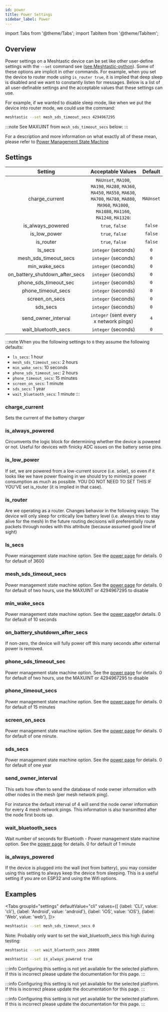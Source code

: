 ```yaml
---
id: power
title: Power Settings
sidebar_label: Power
---
```


import Tabs from '@theme/Tabs';
import TabItem from '@theme/TabItem';

## Overview

Power settings on a Meshtastic device can be set like other user-define settings with the `--set` command see ([see Meshtastic-python](/docs/software/python/python-cli)). Some of these options are implicit in other commands. For example, when you set the device to router mode using `is_router true`, it is implied that deep sleep is disabled and we want to constantly listen for messages. Below is a list of all user-definable settings and the acceptable values that these settings can use.

For example, if we wanted to disable sleep mode, like when we put the device into router mode, we could use the command:

```bash
meshtastic --set mesh_sds_timeout_secs 4294967295
```

:::note
See MAXUINT from `mesh_sds_timeout_secs` below:
:::

For a description and more information on what exactly all of these mean, please refer to [Power Management State Machine](/docs/software/other/power)

## Settings

| Setting | Acceptable Values | Default |
| :-----: | :---------------: | :-----: |
| charge_current | `MAUnset`, `MA100`, `MA190`, `MA280`, `MA360`, `MA450`, `MA550`, `MA630`, `MA700`, `MA780`, `MA880`, `MA960`, `MA1000`, `MA1080`, `MA1160`, `MA1240`, `MA1320`: | `MAUnset` |
| is_always_powered | `true`, `false` | `false` |
| is_low_power | `true`, `false` | `false` |
| is_router | `true`, `false` | `false` |
| ls_secs | `integer` (seconds) | `0` |
| mesh_sds_timeout_secs | `integer` (seconds) | `0` |
| min_wake_secs | `integer` (seconds) | `0` |
| on_battery_shutdown_after_secs | `integer` (seconds) | `0` |
| phone_sds_timeout_sec | `integer` (seconds) | `0` |
| phone_timeout_secs | `integer` (seconds) | `0` |
| screen_on_secs | `integer` (seconds) | `0` |
| sds_secs | `integer` (seconds) | `0` |
| send_owner_interval | `integer` (sent every x network pings) | `4` |
| wait_bluetooth_secs | `integer` (seconds) | `0` |

:::note
When you the following settings to `0` they assume the following defaults:

- `ls_secs`: 1 hour
- `mesh_sds_timeout_secs`: 2 hours
- `min_wake_secs`: 10 seconds
- `phone_sds_timeout_sec`: 2 hours
- `phone_timeout_secs`: 15 minutes
- `screen_on_secs`: 1 minute
- `sds_secs`: 1 year
- `wait_bluetooth_secs`: 1 minute
:::

### charge_current

Sets the current of the battery charger

### is_always_powered

Circumvents the logic block for determining whether the device is powered or not. Useful for devices with finicky ADC issues on the battery sense pins.

### is_low_power

If set, we are powered from a low-current source (i.e. solar), so even if it looks like we have power flowing in we should try to minimize power consumption as much as possible. YOU DO NOT NEED TO SET THIS IF YOU'VE set is_router (it is implied in that case).

### is_router

Are we operating as a router. Changes behavior in the following ways: The device will only sleep for critically low battery level (i.e. always tries to stay alive for the mesh) In the future routing decisions will preferentially route packets through nodes with this attribute (because assumed good line of sight)

### ls_secs

Power management state machine option. See the [power page](/docs/software/other/power) for details. 0 for default of 3600

### mesh_sds_timeout_secs

Power management state machine option. See the [power page](/docs/software/other/power) for details. 0 for default of two hours, use the MAXUINT or 4294967295 to disable

### min_wake_secs

Power management state machine option. See the [power page](/docs/software/other/power)for details. 0 for default of 10 seconds

### on_battery_shutdown_after_secs

If non-zero, the device will fully power off this many seconds after external power is removed.

### phone_sds_timeout_sec

Power management state machine option. See the [power page](/docs/software/other/power) for details. 0 for default of two hours, use the MAXUINT or 4294967295 to disable

### phone_timeout_secs

Power management state machine option. See the [power page](/docs/software/other/power) for details. 0 for default of 15 minutes

### screen_on_secs

Power management state machine option. See the [power page](/docs/software/other/power) for details. 0 for default of one minute.

### sds_secs

Power management state machine option. See the [power page](/docs/software/other/power) for details. 0 for default of one year

### send_owner_interval

This sets how often to send the database of node owner information with other nodes in the mesh (per mesh network ping).

For instance the default interval of 4 will send the node owner information for every 4 mesh network pings. This information is also transmitted after the node first boots up.

### wait_bluetooth_secs

Wait number of seconds for Bluetooth - Power management state machine option. See the [power page](/docs/software/other/power) for details. 0 for default of 1 minute

### is_always_powered

If the device is plugged into the wall (not from battery), you may consider using this setting to always keep the device from sleeping. This is a useful setting if you are on ESP32 and using the Wifi options.

## Examples

<Tabs
groupId="settings"
defaultValue="cli"
values={[
{label: 'CLI', value: 'cli'},
{label: 'Android', value: 'android'},
{label: 'iOS', value: 'iOS'},
{label: 'Web', value: 'web'},
]}>
<TabItem value="cli">

```bash
meshtastic --set mesh_sds_timeout_secs 0
```

Note: Probably only want to set the wait_bluetooth_secs this high during testing:

```bash
meshtastic --set wait_bluetooth_secs 28800
```

```bash
meshtastic --set is_always_powered true
```

  </TabItem>
  <TabItem value="android">

:::info
Configuring this setting is not yet available for the selected platform. If this is incorrect please update the documentation for this page.
:::

  </TabItem>
  <TabItem value="iOS">

:::info
Configuring this setting is not yet available for the selected platform. If this is incorrect please update the documentation for this page.
:::

  </TabItem>
  <TabItem value="web">

:::info
Configuring this setting is not yet available for the selected platform. If this is incorrect please update the documentation for this page.
:::

  </TabItem>
</Tabs>
